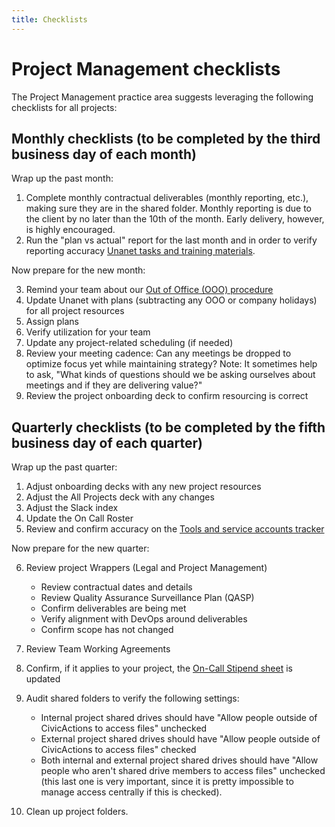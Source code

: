 ```yaml
---
title: Checklists
---
```


# Project Management checklists

The Project Management practice area suggests leveraging the following checklists for all projects:

## Monthly checklists (to be completed by the third business day of each month)

Wrap up the past month:

1. Complete monthly contractual deliverables (monthly reporting, etc.), making sure they are in the shared folder. Monthly reporting is due to the client by no later than the 10th of the month. Early delivery, however, is highly encouraged.
2. Run the "plan vs actual" report for the last month and in order to verify reporting accuracy [Unanet tasks and training materials](pm-unanet-tasks.md).

Now prepare for the new month:

3. Remind your team about our [Out of Office (OOO) procedure](leave-requests-and-stepping-away.md)
4. Update Unanet with plans (subtracting any OOO or company holidays) for all project resources
5. Assign plans
6. Verify utilization for your team
7. Update any project-related scheduling (if needed)
8. Review your meeting cadence: Can any meetings be dropped to optimize focus yet while maintaining strategy?
   Note: It sometimes help to ask, "What kinds of questions should we be asking ourselves about meetings and if they are delivering value?"
9. Review the project onboarding deck to confirm resourcing is correct

## Quarterly checklists (to be completed by the fifth business day of each quarter)

Wrap up the past quarter:

1. Adjust onboarding decks with any new project resources
2. Adjust the All Projects deck with any changes
3. Adjust the Slack index
4. Update the On Call Roster
5. Review and confirm accuracy on the [Tools and service accounts tracker](https://docs.google.com/spreadsheets/d/1yy7xSeTmTBCCaG5B-oJI3dwMN3r7tFPQ-lw79zOAdFE/edit#gid=1290653154)

Now prepare for the new quarter:

6. Review project Wrappers (Legal and Project Management)

   -  Review contractual dates and details
   -  Review Quality Assurance Surveillance Plan (QASP)
   -  Confirm deliverables are being met
   -  Verify alignment with DevOps around deliverables
   -  Confirm scope has not changed

7. Review Team Working Agreements
8. Confirm, if it applies to your project, the [On-Call Stipend sheet](https://docs.google.com/spreadsheets/d/11jAuW7K08V5m4wyRNkddC2f_AsAtFrTXDbpUdXu272E/edit#gid=1946523395) is updated
9. Audit shared folders to verify the following settings:
   -   Internal project shared drives should have "Allow people outside of CivicActions to access files" unchecked
   -   External project shared drives should have "Allow people outside of CivicActions to access files" checked
   -   Both internal and external project shared drives should have "Allow people who aren't shared drive members to access files" unchecked (this last one is very important, since it is pretty impossible to manage access centrally if this is checked).
10. Clean up project folders.
